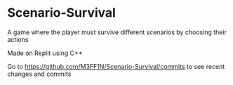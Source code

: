 # Scenario-Survival
A game where the player must survive different scenarios by choosing their actions

Made on Replit using C++

Go to https://github.com/M3FF1N/Scenario-Survival/commits to see recent changes and commits
